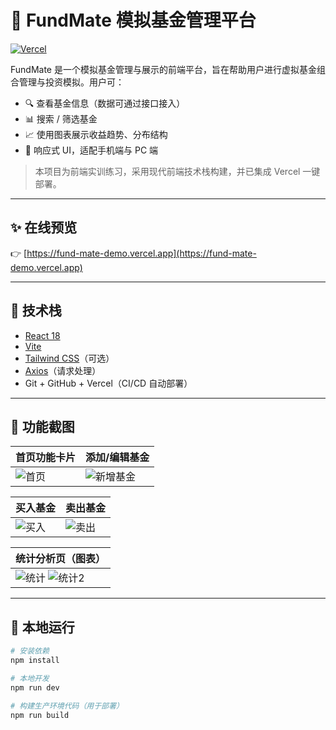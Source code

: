 # 🚀 FundMate 模拟基金管理平台

[![Vercel](https://vercelbadge.vercel.app/api/LinjiaYu-7/FundMate-demo)](https://fund-mate-demo.vercel.app)

FundMate 是一个模拟基金管理与展示的前端平台，旨在帮助用户进行虚拟基金组合管理与投资模拟。用户可：

- 🔍 查看基金信息（数据可通过接口接入）
- 📊 搜索 / 筛选基金
- 📈 使用图表展示收益趋势、分布结构
- 📱 响应式 UI，适配手机端与 PC 端

> 本项目为前端实训练习，采用现代前端技术栈构建，并已集成 Vercel 一键部署。

---

## ✨ 在线预览

👉 [https://fund-mate-demo.vercel.app](https://fund-mate-demo.vercel.app)

---

## 🧠 技术栈

- [React 18](https://reactjs.org/)
- [Vite](https://vitejs.dev/)
- [Tailwind CSS](https://tailwindcss.com/)（可选）
- [Axios](https://axios-http.com/)（请求处理）
- Git + GitHub + Vercel（CI/CD 自动部署）

---

## 📸 功能截图

| 首页功能卡片 | 添加/编辑基金 |
| ------------ | ------------- |
| ![首页](./screenshots/首页.png) | ![新增基金](./screenshots/新增基金.png) |

| 买入基金 | 卖出基金 |
| -------- | -------- |
| ![买入](./screenshots/买入基金.png) | ![卖出](./screenshots/卖出基金.png) |

| 统计分析页（图表） |
| ----------------- |
| ![统计](./screenshots/统计1.png) ![统计2](./screenshots/统计2.png) |

---

## 🧪 本地运行

```bash
# 安装依赖
npm install

# 本地开发
npm run dev

# 构建生产环境代码（用于部署）
npm run build
